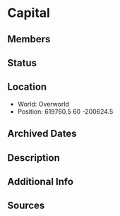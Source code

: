 # Capital

## Members

## Status

## Location
- World: Overworld
- Position: 619760.5 60 -200624.5

## Archived Dates

## Description

## Additional Info

## Sources
